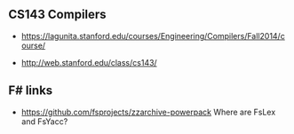 
## CS143 Compilers

- https://lagunita.stanford.edu/courses/Engineering/Compilers/Fall2014/course/

- http://web.stanford.edu/class/cs143/

## F# links

- https://github.com/fsprojects/zzarchive-powerpack Where are FsLex and FsYacc?
